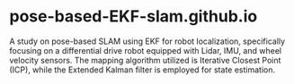 # pose-based-EKF-slam.github.io
A study on pose-based SLAM using EKF for robot localization, specifically focusing on a differential drive robot equipped with Lidar, IMU, and wheel velocity sensors. The mapping algorithm utilized is Iterative Closest Point (ICP), while the Extended Kalman filter is employed for state estimation.
